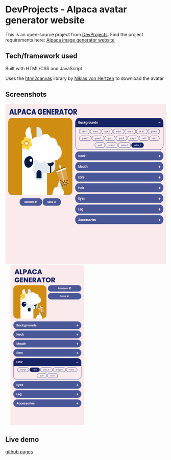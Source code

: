 # DevProjects - Alpaca avatar generator website

This is an open-source project from [DevProjects](http://www.codementor.io/projects).
Find the project requirements here: [Alpaca image generator website](https://www.codementor.io/projects/web/alpaca-image-generator-website-ce2oc0eus8)

## Tech/framework used
Built with HTML/CSS and JavaScript

Uses the [html2canvas](https://github.com/niklasvh/html2canvas) library by [
Niklas von Hertzen](https://github.com/niklasvh) to download the avatar

## Screenshots
<img src="readme%20screenshots/desktop.png" alt="desktop screenshot" height="500">&nbsp;&nbsp;&nbsp;&nbsp;<img src="readme%20screenshots/mobile.png" alt="mobile screenshot" height="500">

## Live demo
[github pages](https://joshlai09.github.io/alpaca-avatar-generator/src/index.html)
